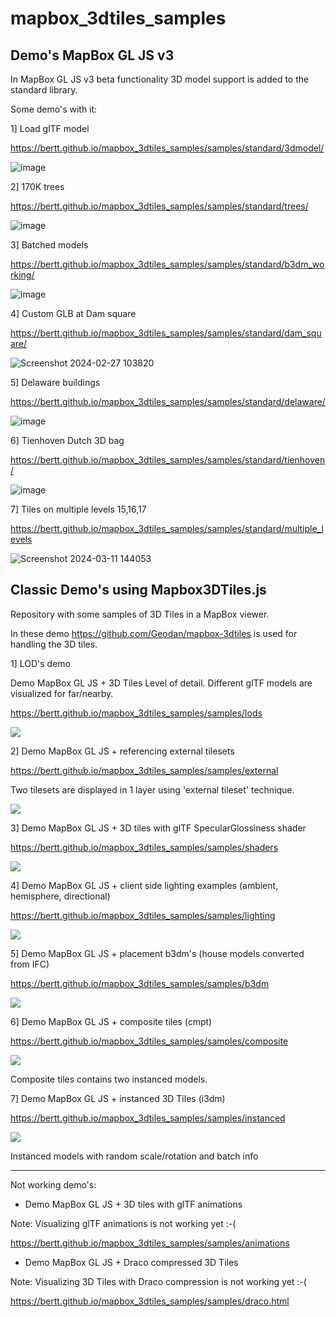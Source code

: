 # mapbox_3dtiles_samples

## Demo's  MapBox GL JS v3

In MapBox GL JS v3 beta functionality 3D model support is added to the standard library.

Some demo's with it:

1] Load glTF model

https://bertt.github.io/mapbox_3dtiles_samples/samples/standard/3dmodel/

![image](https://github.com/bertt/mapbox_3dtiles_samples/assets/538812/a391877c-a805-485c-af86-cb9db168c17a)


2] 170K trees

https://bertt.github.io/mapbox_3dtiles_samples/samples/standard/trees/

![image](https://github.com/bertt/mapbox_3dtiles_samples/assets/538812/04ebd034-cfa3-4f3f-9049-f51b909c4694)

3] Batched models

https://bertt.github.io/mapbox_3dtiles_samples/samples/standard/b3dm_working/

![image](https://github.com/bertt/mapbox_3dtiles_samples/assets/538812/5a4d2ca9-a879-4c02-b2ea-7d004520daf6)

4] Custom GLB at Dam square

https://bertt.github.io/mapbox_3dtiles_samples/samples/standard/dam_square/

![Screenshot 2024-02-27 103820](https://github.com/bertt/mapbox_3dtiles_samples/assets/538812/2cdfbcf3-b963-4b22-be6d-42147870b81f)

5] Delaware buildings

https://bertt.github.io/mapbox_3dtiles_samples/samples/standard/delaware/

![image](https://github.com/bertt/mapbox_3dtiles_samples/assets/538812/ac464c87-36d8-4220-a483-ca26e0d50df6)

6] Tienhoven Dutch 3D bag

https://bertt.github.io/mapbox_3dtiles_samples/samples/standard/tienhoven/

![image](https://github.com/bertt/mapbox_3dtiles_samples/assets/538812/7440b27a-c00f-4ff4-9879-e2844b6aca9c)

7] Tiles on multiple levels 15,16,17

https://bertt.github.io/mapbox_3dtiles_samples/samples/standard/multiple_levels

![Screenshot 2024-03-11 144053](https://github.com/bertt/mapbox_3dtiles_samples/assets/538812/c67fd415-d83b-4d2d-b668-58f57bc89dec)


## Classic Demo's using Mapbox3DTiles.js

Repository with some samples of 3D Tiles in a MapBox viewer.

In these demo https://github.com/Geodan/mapbox-3dtiles is used for handling the 3D tiles.

1] LOD's demo

Demo MapBox GL JS + 3D Tiles Level of detail. Different glTF models are visualized for far/nearby.

https://bertt.github.io/mapbox_3dtiles_samples/samples/lods

<img src = "lods.gif">

2] Demo MapBox GL JS + referencing external tilesets 

https://bertt.github.io/mapbox_3dtiles_samples/samples/external

Two tilesets are displayed in 1 layer using 'external tileset' technique.

<img src = "external_tilesets.png">

3] Demo MapBox GL JS + 3D tiles with glTF SpecularGlossiness shader

https://bertt.github.io/mapbox_3dtiles_samples/samples/shaders

<img src = "specular_glossiness.png">

4] Demo MapBox GL JS + client side lighting examples (ambient, hemisphere, directional)

https://bertt.github.io/mapbox_3dtiles_samples/samples/lighting

<img src = "lighting.png">

5] Demo MapBox GL JS + placement b3dm's (house models converted from IFC)

https://bertt.github.io/mapbox_3dtiles_samples/samples/b3dm

<img src = "b3dm.png">

6] Demo MapBox GL JS + composite tiles (cmpt)

https://bertt.github.io/mapbox_3dtiles_samples/samples/composite

<img src = "composite.png">

Composite tiles contains two instanced models.

7] Demo MapBox GL JS + instanced 3D Tiles (i3dm)

https://bertt.github.io/mapbox_3dtiles_samples/samples/instanced

<img src = "instanced.png">

Instanced models with random scale/rotation and batch info

------------------------------------------------------------------------

Not working demo's:

- Demo MapBox GL JS + 3D tiles with glTF animations

Note: Visualizing glTF animations is not working yet :-(

https://bertt.github.io/mapbox_3dtiles_samples/samples/animations

- Demo MapBox GL JS + Draco compressed 3D Tiles 

Note: Visualizing 3D Tiles with Draco compression is not working yet :-(

https://bertt.github.io/mapbox_3dtiles_samples/samples/draco.html

